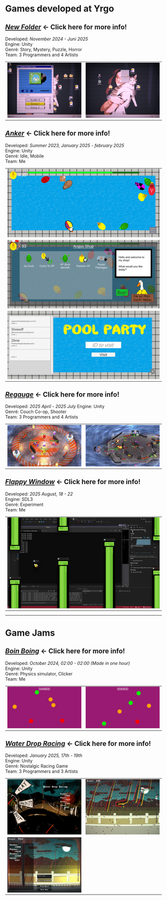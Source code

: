 # Games developed at Yrgo

## [***New Folder***](NewFolder#) ← Click here for more info!

Developed: *November 2024 - Juni 2025*  
Engine: Unity   
Genré: Story, Mystery, Puzzle, Horror   
Team: 3 Programmers and 4 Artists   

<table>
  <tr>
    <td><img src="NewFolder\Images\Mediaplayer.png" /></td>
    <td><img src="NewFolder\Images\RightClick.png" /></td>
  </tr>
</table>

## [***Anker***](Anker#) ← Click here for more info!

Developed: *Summer 2023, January 2025 - february 2025*  
Engine: Unity   
Genré: Idle, Mobile   
Team: Me   

<table>
  <tr>
    <td><img src="Anker\Images\Pool.png" /></td>
  </tr>
  <tr>
    <td><img src="Anker\Images\Shop.png" /></td>
  </tr>
  <tr>
    <td><img src="Anker\Images\VisitOthers.png" /></td>
  </tr>
</table>

## [***Regauge***](Regauge#) ← Click here for more info!

Developed: *2025 April - 2025 July* 
Engine: Unity   
Genré: Couch Co-op, Shooter   
Team: 3 Programmers and 4 Artists   

<table>
  <tr>
    <td><img src="Regauge\Images\SpinnyPlate.gif" /></td>
    <td><img src="Regauge\Images\4PlayerGameplay.gif" /></td>
  </tr>
</table>

## [***Flappy Window***](FlappyWindow#) ← Click here for more info!

Developed: *2025 August, 18 - 22*     
Engine: SDL3   
Genré: Experiment   
Team: Me  

<table>
  <tr>
    <td><img src="FlappyWindow\Images\Gameplay.png" /></td>
  </tr>
</table>

---

# Game Jams

## [***Boin Boing***](BoinBoing#) ← Click here for more info!

Developed: *October 2024, 02:00 - 02:00 (Made in one hour)*     
Engine: Unity   
Genré: Physics simulator, Clicker   
Team: Me

<table>
  <tr>
    <td><img src="BoinBoing\Images\Screenshot1.png" /></td>
    <td><img src="BoinBoing\Images\Screenshot2.png" /></td>
  </tr>
</table>

## [***Water Drop Racing***](WaterDropRacing#) ← Click here for more info!

Developed: *January 2025, 17th - 19th*  
Engine: Unity   
Genré: Nostalgic Racing Game  
Team: 3 Programmers and 3 Artists

<table>
  <tr>
    <td><img src="WaterDropRacing\Images\MainMenu.png" /></td>
    <td><img src="WaterDropRacing\Images\Gameplay.png" /></td>
  </tr>
  <tr>
    <td><img src="WaterDropRacing\Images\Finished.png" /></td>
  </tr>
</table>